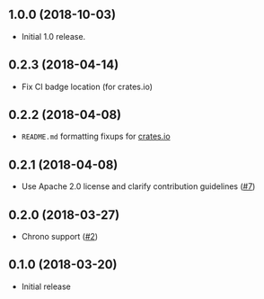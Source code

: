 ## 1.0.0 (2018-10-03)

- Initial 1.0 release.

## 0.2.3 (2018-04-14)

- Fix CI badge location (for crates.io)

## 0.2.2 (2018-04-08)

- `README.md` formatting fixups for [crates.io](https://crates.io)

## 0.2.1 (2018-04-08)

- Use Apache 2.0 license and clarify contribution guidelines ([#7])

## 0.2.0 (2018-03-27)

- Chrono support ([#2])

## 0.1.0 (2018-03-20)

- Initial release

[#138]: https://github.com/iqlusioninc/crates/pull/138
[#7]: https://github.com/iqlusioninc/crates/pull/7
[#2]: https://github.com/iqlusioninc/crates/pull/2
